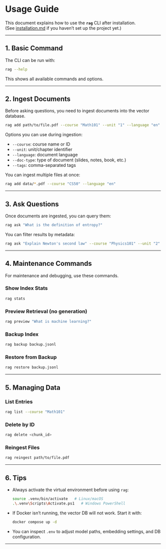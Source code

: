# Usage Guide

This document explains how to use the **`rag`** CLI after installation.  
(See [installation.md](installation.md) if you haven’t set up the project yet.)

---

## 1. Basic Command

The CLI can be run with:

```bash
rag --help
````

This shows all available commands and options.

---

## 2. Ingest Documents

Before asking questions, you need to ingest documents into the vector database.

```bash
rag add path/to/file.pdf --course "Math101" --unit "1" --language "en"
```

Options you can use during ingestion:

* `--course`: course name or ID
* `--unit`: unit/chapter identifier
* `--language`: document language
* `--doc-type`: type of document (slides, notes, book, etc.)
* `--tags`: comma-separated tags

You can ingest multiple files at once:

```bash
rag add data/*.pdf --course "CS50" --language "en"
```

---

## 3. Ask Questions

Once documents are ingested, you can query them:

```bash
rag ask "What is the definition of entropy?"
```

You can filter results by metadata:

```bash
rag ask "Explain Newton's second law" --course "Physics101" --unit "2"
```

---

## 4. Maintenance Commands

For maintenance and debugging, use these commands.

### Show Index Stats

```bash
rag stats
```

### Preview Retrieval (no generation)

```bash
rag preview "What is machine learning?"
```

### Backup Index

```bash
rag backup backup.jsonl
```

### Restore from Backup

```bash
rag restore backup.jsonl
```

---

## 5. Managing Data

### List Entries

```bash
rag list --course "Math101"
```

### Delete by ID

```bash
rag delete <chunk_id>
```

### Reingest Files

```bash
rag reingest path/to/file.pdf
```

---

## 6. Tips

* Always activate the virtual environment before using `rag`:

  ```bash
  source .venv/bin/activate   # Linux/macOS
  .\.venv\Scripts\Activate.ps1   # Windows PowerShell
  ```

* If Docker isn’t running, the vector DB will not work. Start it with:

  ```bash
  docker compose up -d
  ```

* You can inspect `.env` to adjust model paths, embedding settings, and DB configuration.

---